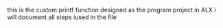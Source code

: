 this is the custom printf function designed as the program project in ALX
i will document all steps iused in the file